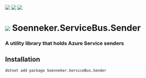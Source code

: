 [![](https://img.shields.io/nuget/v/Soenneker.ServiceBus.Sender.svg?style=for-the-badge)](https://www.nuget.org/packages/Soenneker.ServiceBus.Sender/)
[![](https://img.shields.io/github/actions/workflow/status/soenneker/soenneker.servicebus.sender/publish-package.yml?style=for-the-badge)](https://github.com/soenneker/soenneker.servicebus.sender/actions/workflows/publish-package.yml)
[![](https://img.shields.io/nuget/dt/Soenneker.ServiceBus.Sender.svg?style=for-the-badge)](https://www.nuget.org/packages/Soenneker.ServiceBus.Sender/)

# ![](https://user-images.githubusercontent.com/4441470/224455560-91ed3ee7-f510-4041-a8d2-3fc093025112.png) Soenneker.ServiceBus.Sender
### A utility library that holds Azure Service senders

## Installation

```
dotnet add package Soenneker.ServiceBus.Sender
```
